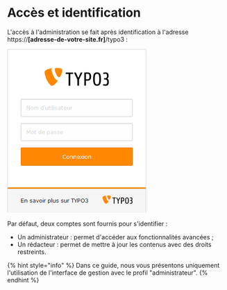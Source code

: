 # Accès et identification

L'accès à l'administration se fait après identification à l'adresse https://**\[adresse-de-votre-site.fr\]**/typo3 :

![&#xC9;cran de login TYPO3](../.gitbook/assets/image%20%286%29.png)

Par défaut, deux comptes sont fournis pour s'identifier :

* Un administrateur : permet d'accéder aux fonctionnalités avancées ;
* Un rédacteur : permet de mettre à jour les contenus avec des droits restreints.

{% hint style="info" %}
Dans ce guide, nous vous présentons uniquement l'utilisation de l'interface de gestion avec le profil "administrateur".
{% endhint %}



